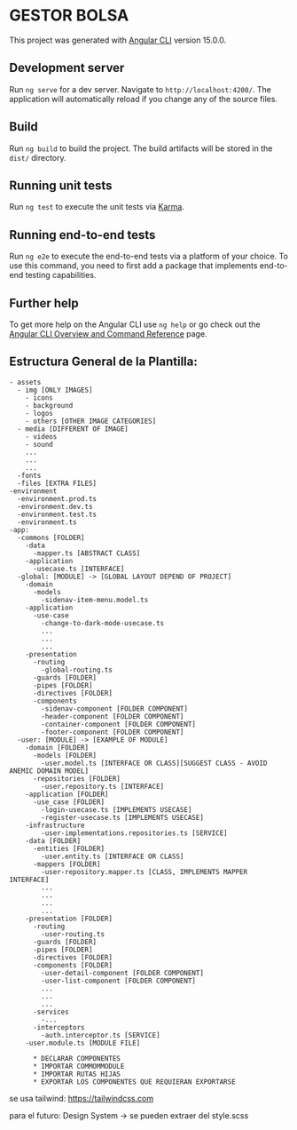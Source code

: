 # GESTOR BOLSA

This project was generated with [Angular CLI](https://github.com/angular/angular-cli) version 15.0.0.

## Development server

Run `ng serve` for a dev server. Navigate to `http://localhost:4200/`. The application will automatically reload if you change any of the source files.


## Build

Run `ng build` to build the project. The build artifacts will be stored in the `dist/` directory.

## Running unit tests

Run `ng test` to execute the unit tests via [Karma](https://karma-runner.github.io).

## Running end-to-end tests

Run `ng e2e` to execute the end-to-end tests via a platform of your choice. To use this command, you need to first add a package that implements end-to-end testing capabilities.

## Further help

To get more help on the Angular CLI use `ng help` or go check out the [Angular CLI Overview and Command Reference](https://angular.io/cli) page.



## Estructura General de la Plantilla:
```
- assets
  - img [ONLY IMAGES]
    - icons
    - background
    - logos
    - others [OTHER IMAGE CATEGORIES]
  - media [DIFFERENT OF IMAGE]
    - videos
    - sound
    ...
    ...
    ...
  -fonts
  -files [EXTRA FILES]
-environment
  -environment.prod.ts
  -environment.dev.ts
  -environment.test.ts
  -environment.ts
-app:
  -commons [FOLDER]
    -data
      -mapper.ts [ABSTRACT CLASS]
    -application
      -usecase.ts [INTERFACE]
  -global: [MODULE] -> [GLOBAL LAYOUT DEPEND OF PROJECT]
    -domain
      -models
        -sidenav-item-menu.model.ts
    -application
      -use-case
        -change-to-dark-mode-usecase.ts
        ...
        ...
        ...
    -presentation
      -routing
        -global-routing.ts
      -guards [FOLDER]
      -pipes [FOLDER]
      -directives [FOLDER]
      -components
        -sidenav-component [FOLDER COMPONENT]
        -header-component [FOLDER COMPONENT]
        -container-component [FOLDER COMPONENT]
        -footer-component [FOLDER COMPONENT]
  -user: [MODULE] -> [EXAMPLE OF MODULE]
    -domain [FOLDER]
      -models [FOLDER]
        -user.model.ts [INTERFACE OR CLASS][SUGGEST CLASS - AVOID ANEMIC DOMAIN MODEL]
      -repositories [FOLDER]
        -user.repository.ts [INTERFACE]
    -application [FOLDER]
      -use_case [FOLDER]
        -login-usecase.ts [IMPLEMENTS USECASE]
        -register-usecase.ts [IMPLEMENTS USECASE]
    -infrastructure
        -user-implementations.repositories.ts [SERVICE]
    -data [FOLDER]
      -entities [FOLDER]
        -user.entity.ts [INTERFACE OR CLASS]
      -mappers [FOLDER]
        -user-repository.mapper.ts [CLASS, IMPLEMENTS MAPPER INTERFACE]
        ...
        ...
        ...
        ...
    -presentation [FOLDER]
      -routing
        -user-routing.ts
      -guards [FOLDER]
      -pipes [FOLDER]
      -directives [FOLDER]
      -components [FOLDER]
        -user-detail-component [FOLDER COMPONENT]
        -user-list-component [FOLDER COMPONENT]
        ...
        ...
        ...
      -services
        -...
      -interceptors
        -auth.interceptor.ts [SERVICE]
    -user.module.ts [MODULE FILE]

      * DECLARAR COMPONENTES
      * IMPORTAR COMMOMMODULE
      * IMPORTAR RUTAS HIJAS
      * EXPORTAR LOS COMPONENTES QUE REQUIERAN EXPORTARSE
```

se usa tailwind: https://tailwindcss.com

para el futuro: Design System -> se pueden extraer del style.scss
